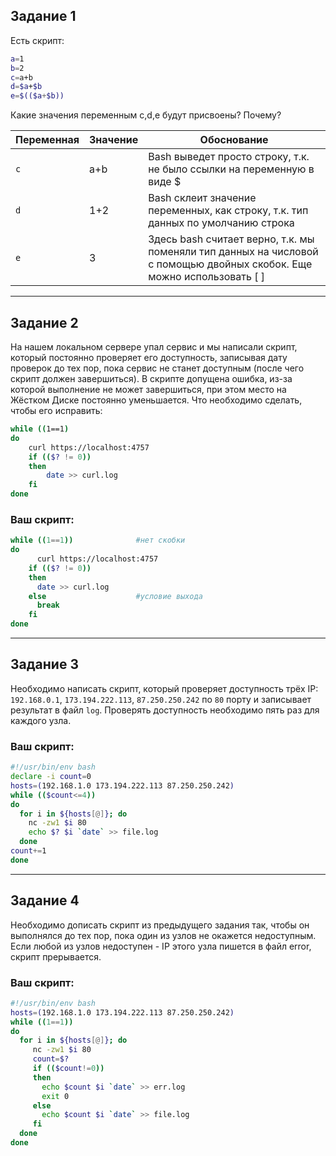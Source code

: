 
## Задание 1

Есть скрипт:
```bash
a=1
b=2
c=a+b
d=$a+$b
e=$(($a+$b))
```

Какие значения переменным c,d,e будут присвоены? Почему?

| Переменная  | Значение | Обоснование                                                                                                            |
| ------------- |----------|------------------------------------------------------------------------------------------------------------------------|
| `c`  | a+b      | Bash выведет просто строку, т.к. не было ссылки на переменную в виде $                                                 |
| `d`  | 1+2      | Bash склеит значение переменных, как строку, т.к. тип данных по умолчанию строка                                       |
| `e`  | 3        | Здесь bash считает верно, т.к. мы поменяли тип данных на числовой с помощью двойных скобок. Еще можно использовать [ ] |

----

## Задание 2

На нашем локальном сервере упал сервис и мы написали скрипт, который постоянно проверяет его доступность, записывая дату проверок до тех пор, пока сервис не станет доступным (после чего скрипт должен завершиться). В скрипте допущена ошибка, из-за которой выполнение не может завершиться, при этом место на Жёстком Диске постоянно уменьшается. Что необходимо сделать, чтобы его исправить:
```bash
while ((1==1)
do
	curl https://localhost:4757
	if (($? != 0))
	then
		date >> curl.log
	fi
done
```

### Ваш скрипт:
```bash
while ((1==1))              #нет скобки
do
	  curl https://localhost:4757
	if (($? != 0))
	then
	  date >> curl.log
	else                    #условие выхода
	  break                     
	fi
done
```

---

## Задание 3

Необходимо написать скрипт, который проверяет доступность трёх IP: `192.168.0.1`, `173.194.222.113`, `87.250.250.242` по `80` порту и записывает результат в файл `log`. Проверять доступность необходимо пять раз для каждого узла.

### Ваш скрипт:
```bash
#!/usr/bin/env bash
declare -i count=0
hosts=(192.168.1.0 173.194.222.113 87.250.250.242)
while (($count<=4))
do
  for i in ${hosts[@]}; do
    nc -zw1 $i 80
    echo $? $i `date` >> file.log
  done
count+=1
done

```

---
## Задание 4

Необходимо дописать скрипт из предыдущего задания так, чтобы он выполнялся до тех пор, пока один из узлов не окажется недоступным. Если любой из узлов недоступен - IP этого узла пишется в файл error, скрипт прерывается.

### Ваш скрипт:
```bash
#!/usr/bin/env bash
hosts=(192.168.1.0 173.194.222.113 87.250.250.242)
while ((1==1))
do
  for i in ${hosts[@]}; do
     nc -zw1 $i 80
     count=$?
     if (($count!=0))
     then
       echo $count $i `date` >> err.log
       exit 0
     else
       echo $count $i `date` >> file.log
     fi
  done
done
```

